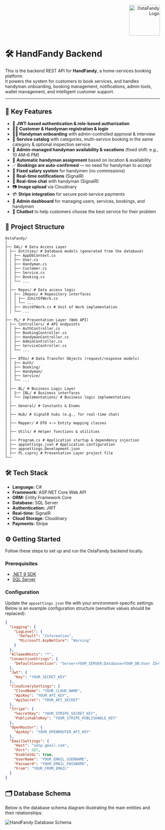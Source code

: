 <p align="right">
  <img src="https://res.cloudinary.com/dy35wrc6z/image/upload/v1754171064/logo_cps8ky.png" alt="OstaFandy Logo" width="100"/>
</p>

# 🛠️ HandFandy Backend

This is the backend REST API for **HandFandy**, a home-services booking platform.  
It powers the system for customers to book services, and handles handyman onboarding, booking management, notifications, admin tools, wallet management, and intelligent customer support.

---

## 🚀 Key Features

- 🔐 **JWT-based authentication & role-based authorization**
- 👨‍🔧 **Customer & Handyman registration & login**
- 👨‍💼 **Handyman onboarding** with admin-controlled approval & interview
- 📝 **Service catalog** with categories, multi-service booking in the same category & optional inspection service
- 📆 **Admin-managed handyman availability & vacations** (fixed shift: e.g., 10 AM–6 PM)
- 🤖 **Automatic handyman assignment** based on location & availability
- ✅ **Bookings are auto-confirmed** — no need for handyman to accept
- 🪪 **Fixed salary system** for handymen (no commissions)
- 🔔 **Real-time notifications** (SignalR)
- 💬 **Real-time chat** with handyman (SignalR)
- 📷 **Image upload** via Cloudinary
- 💳 **Stripe integration** for secure post-service payments
- 🧹 **Admin dashboard** for managing users, services, bookings, and handymen
- 🤖 **Chatbot** to help customers choose the best service for their problem


## 📂 Project Structure
```
OstaFandy/
│
├── DAL/ # Data Access Layer
│ ├── Entities/ # Database models (generated from the database)
│ │ ├── AppDbContext.cs
│ │ ├── User.cs
│ │ ├── Handyman.cs
│ │ ├── Customer.cs
│ │ ├── Service.cs
│ │ ├── Booking.cs
│ │ └── ...
│ │
│ ├── Repos/ # Data access logic
│ │ ├── IRepos/ # Repository interfaces
│ │ │ ├── IUnitOfWork.cs
│ │ │ └── ...
│ │ ├── UnitOfWork.cs # Unit of Work implementation
│ │ └── ...
│
├── PL/ # Presentation Layer (Web API)
│ ├── Controllers/ # API endpoints
│ │ ├── AuthController.cs
│ │ ├── BookingController.cs
│ │ ├── HandymanController.cs
│ │ ├── AdminController.cs
│ │ ├── ServiceController.cs
│ │ └── ...
│ │
│ ├── DTOs/ # Data Transfer Objects (request/response models)
│ │ ├── Auth/
│ │ ├── Booking/
│ │ ├── Handyman/
│ │ ├── Service/
│ │ └── ...
│ │
│ ├── BL/ # Business Logic Layer
│ │ ├── IBL/ # Business interfaces
│ │ └── Implementations/ # Business logic implementations
│ │
│ ├── General/ # Constants & Enums
│ │
│ ├── Hub/ # SignalR hubs (e.g., for real-time chat)
│ │
│ ├── Mapper/ # DTO <-> Entity mapping classes
│ │
│ ├── Utils/ # Helper functions & utilities
│ │
│ ├── Program.cs # Application startup & dependency injection
│ ├── appsettings.json # Application configuration
│ ├── appsettings.Development.json
│ ├── PL.csproj # Presentation Layer project file
└── 
```

## 🛠️ Tech Stack

- **Language:** C#
- **Framework:** ASP.NET Core Web API
- **ORM:** Entity Framework Core
- **Database:** SQL Server
- **Authentication:** JWT
- **Real-time:** SignalR
- **Cloud Storage:** Cloudinary
- **Payments:** Stripe

## ⚙️ Getting Started

Follow these steps to set up and run the OstaFandy backend locally.

### Prerequisites

- [.NET 9 SDK](https://dotnet.microsoft.com/en-us/download/dotnet/9.0)  
- [SQL Server](https://www.microsoft.com/en-us/sql-server/sql-server-downloads)  

 ### Configuration

Update the `appsettings.json` file with your environment-specific settings.  
Below is an example configuration structure (sensitive values should be replaced):

```json
{
  "Logging": {
    "LogLevel": {
      "Default": "Information",
      "Microsoft.AspNetCore": "Warning"
    }
  },
  "AllowedHosts": "*",
  "ConnectionStrings": {
    "DefaultConnection": "Server=YOUR_SERVER;Database=YOUR_DB;User ID=YOUR_USER;Password=YOUR_PASSWORD;Encrypt=False;MultipleActiveResultSets=True;TrustServerCertificate=True;"
  },
  "Jwt": {
    "Key": "YOUR_SECRET_KEY"
  },
  "CloudinarySettings": {
    "CloudName": "YOUR_CLOUD_NAME",
    "ApiKey": "YOUR_API_KEY",
    "ApiSecret": "YOUR_API_SECRET"
  },
  "Stripe": {
    "SecretKey": "YOUR_STRIPE_SECRET_KEY",
    "PublishableKey": "YOUR_STRIPE_PUBLISHABLE_KEY"
  },
  "OpenRouter": {
    "ApiKey": "YOUR_OPENROUTER_API_KEY"
  },
  "EmailSettings": {
    "Host": "smtp.gmail.com",
    "Port": 587,
    "EnableSSL": true,
    "UserName": "YOUR_EMAIL_USERNAME",
    "Password": "YOUR_EMAIL_PASSWORD",
    "From": "YOUR_FROM_EMAIL"
  }
}
```
## 🗂️ Database Schema

Below is the database schema diagram illustrating the main entities and their relationships:

![HandFandy Database Schema](https://res.cloudinary.com/dy35wrc6z/image/upload/v1752076110/ERD_xkpruu.png)


